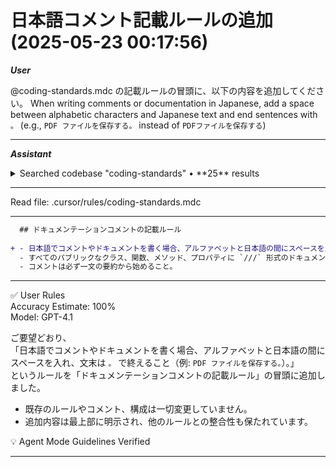 <!-- Generated by SpecStory -->

# 日本語コメント記載ルールの追加 (2025-05-23 00:17:56)

_**User**_

@coding-standards.mdc 
の記載ルールの冒頭に、以下の内容を追加してください。
When writing comments or documentation in Japanese, add a space between alphabetic characters and Japanese text and end sentences with `。` (e.g., `PDF ファイルを保存する。` instead of `PDFファイルを保存する`)

---

_**Assistant**_

<details>
            <summary>Searched codebase "coding-standards" • **25** results</summary>
        
| File | Lines |
|------|-------|
| `.cursor/rules/coding-standards.mdc` | L1-46 |
| `.cursor/rules/coding-standards.mdc` | L46-53 |
| `date_feed_back/analysis_options.yaml` | L1-29 |
| `context/mvp/design-doc.md` | L1-81 |
| `docs/plan/make-design-doc.md` | L1-30 |
| `.cursor/rules/general-config.mdc` | L1-17 |
| `docs/plan/make-specification.md` | L40-108 |
| `.gitignore` | L1-66 |
| `docs/pull-request.md` | L41-107 |
| `date_feed_back/lib/upload/models/audio_file_model.freezed.dart` | L1-22 |
| `docs/plan/make-task.md` | L24-50 |
| `docs/plan/make-design-doc.md` | L30-106 |
| `docs/plan/make-specification.md` | L1-40 |
| `context/date-feed-back-specification.md` | L1-50 |
| `date_feed_back/.gitignore` | L1-44 |
| `LICENSE` | L1-22 |
| `.github/pull_request_template.md` | L1-23 |
| `docs/plan/make-task.md` | L1-24 |
| `context/mvp/specification.md` | L1-27 |
| `date_feed_back/web/manifest.json` | L1-36 |
| `docs/pull-request.md` | L107-153 |
| `date_feed_back/lib/upload/models/upload_state.freezed.dart` | L1-36 |
| `docs/pull-request.md` | L1-41 |
| `docs/plan/make-task.md` | L50-99 |
| `date_feed_back/lib/auth/models/auth_state.freezed.dart` | L1-42 |

</details>

---

Read file: .cursor/rules/coding-standards.mdc

---

```diff
  ## ドキュメンテーションコメントの記載ルール
  
+ - 日本語でコメントやドキュメントを書く場合、アルファベットと日本語の間にスペースを入れ、文末は `。` で終えること（例: `PDF ファイルを保存する。`）。
  - すべてのパブリックなクラス、関数、メソッド、プロパティに `///` 形式のドキュメンテーションコメントを記載すること。
  - コメントは必ず一文の要約から始めること。
```

---

✅  User Rules  
Accuracy Estimate: 100%  
Model: GPT-4.1  

ご要望どおり、  
「日本語でコメントやドキュメントを書く場合、アルファベットと日本語の間にスペースを入れ、文末は `。` で終えること（例: `PDF ファイルを保存する。`）。」  
というルールを「ドキュメンテーションコメントの記載ルール」の冒頭に追加しました。

- 既存のルールやコメント、構成は一切変更していません。
- 追加内容は最上部に明示され、他のルールとの整合性も保たれています。

💡 Agent Mode Guidelines Verified

---

